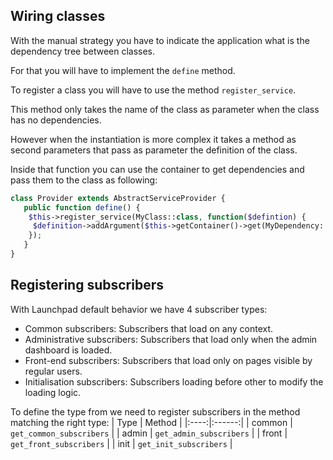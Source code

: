 ## Wiring classes

With the manual strategy you have to indicate the application what is the dependency tree between classes.

For that you will have to implement the `define` method.

To register a class you will have to use the method `register_service`.

This method only takes the name of the class as parameter when the class has no dependencies.

However when the instantiation is more complex it takes a method as second parameters that pass as parameter the definition of the class.

Inside that function you can use the container to get dependencies and pass them to the class as following:
```php
class Provider extends AbstractServiceProvider {
   public function define() {
    $this->register_service(MyClass::class, function($defintion) {
     $definition->addArgument($this->getContainer()->get(MyDependency::class));
    });
   }
}
```

## Registering subscribers

With Launchpad default behavior we have 4 subscriber types:
- Common subscribers: Subscribers that load on any context.
- Administrative subscribers: Subscribers that load only when the admin dashboard is loaded.
- Front-end subscribers: Subscribers that load only on pages visible by regular users.
- Initialisation subscribers: Subscribers loading before other to modify the loading logic.

To define the type from we need to register subscribers in the method matching the right type:
| Type | Method |
|:----:|:------:|
| common | `get_common_subscribers`   |
| admin  | `get_admin_subscribers`   |
| front  | `get_front_subscribers`   |
| init   | `get_init_subscribers`   |
